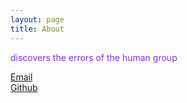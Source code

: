 ```yaml
---
layout: page
title: About
---
```

<span style="color:blueviolet">
discovers the errors of the human group
</span>

[Email](mailto:l2nak87@gmail.com)  
[Github](https://github.com/vigil2)
